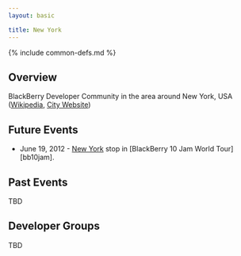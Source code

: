 ```yaml
---
layout: basic

title: New York
---
```

{% include common-defs.md %}

## Overview

BlackBerry Developer Community in the area around New York, USA
([Wikipedia](http://en.wikipedia.org/wiki/New_York), [City Website](http://www.ny.gov))

## Future Events

* June 19, 2012 - [New York](http://www.blackberryjamworldtour.com/new-york) stop in [BlackBerry 10 Jam World Tour][bb10jam].

## Past Events

TBD

## Developer Groups

TBD


